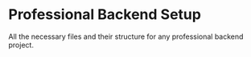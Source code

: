 # Professional Backend Setup

All the necessary files and their structure for any professional backend project.